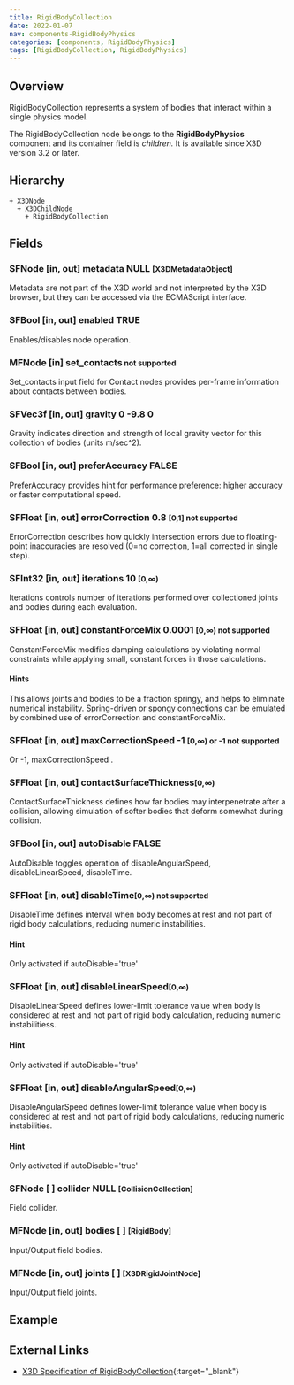 ```yaml
---
title: RigidBodyCollection
date: 2022-01-07
nav: components-RigidBodyPhysics
categories: [components, RigidBodyPhysics]
tags: [RigidBodyCollection, RigidBodyPhysics]
---
```

<style>
.post h3 {
  word-spacing: 0.2em;
}
</style>

## Overview

RigidBodyCollection represents a system of bodies that interact within a single physics model.

The RigidBodyCollection node belongs to the **RigidBodyPhysics** component and its container field is *children.* It is available since X3D version 3.2 or later.

## Hierarchy

```
+ X3DNode
  + X3DChildNode
    + RigidBodyCollection
```

## Fields

### SFNode [in, out] **metadata** NULL <small>[X3DMetadataObject]</small>

Metadata are not part of the X3D world and not interpreted by the X3D browser, but they can be accessed via the ECMAScript interface.

### SFBool [in, out] **enabled** TRUE

Enables/disables node operation.

### MFNode [in] **set_contacts**<span class="no"><small class="small"> not supported</small></span>

Set_contacts input field for Contact nodes provides per-frame information about contacts between bodies.

### SFVec3f [in, out] **gravity** 0 -9.8 0

Gravity indicates direction and strength of local gravity vector for this collection of bodies (units m/sec^2).

### SFBool [in, out] **preferAccuracy** FALSE

PreferAccuracy provides hint for performance preference: higher accuracy or faster computational speed.

### SFFloat [in, out] **errorCorrection** 0.8 <small>[0,1] <span class="no">not supported</span></small>

ErrorCorrection describes how quickly intersection errors due to floating-point inaccuracies are resolved (0=no correction, 1=all corrected in single step).

### SFInt32 [in, out] **iterations** 10 <small>[0,∞)</small>

Iterations controls number of iterations performed over collectioned joints and bodies during each evaluation.

### SFFloat [in, out] **constantForceMix** 0.0001 <small>[0,∞) <span class="no">not supported</span></small>

ConstantForceMix modifies damping calculations by violating normal constraints while applying small, constant forces in those calculations.

#### Hints

This allows joints and bodies to be a fraction springy, and helps to eliminate numerical instability. Spring-driven or spongy connections can be emulated by combined use of errorCorrection and constantForceMix.

### SFFloat [in, out] **maxCorrectionSpeed** -1 <small>[0,∞) or -1 <span class="no">not supported</span></small>

Or -1, maxCorrectionSpeed .

### SFFloat [in, out] **contactSurfaceThickness**<small>[0,∞)</small>

ContactSurfaceThickness defines how far bodies may interpenetrate after a collision, allowing simulation of softer bodies that deform somewhat during collision.

### SFBool [in, out] **autoDisable** FALSE

AutoDisable toggles operation of disableAngularSpeed, disableLinearSpeed, disableTime.

### SFFloat [in, out] **disableTime**<small>[0,∞) <span class="no">not supported</span></small>

DisableTime defines interval when body becomes at rest and not part of rigid body calculations, reducing numeric instabilities.

#### Hint

Only activated if autoDisable='true'

### SFFloat [in, out] **disableLinearSpeed**<small>[0,∞)</small>

DisableLinearSpeed defines lower-limit tolerance value when body is considered at rest and not part of rigid body calculation, reducing numeric instabilitiess.

#### Hint

Only activated if autoDisable='true'

### SFFloat [in, out] **disableAngularSpeed**<small>[0,∞)</small>

DisableAngularSpeed defines lower-limit tolerance value when body is considered at rest and not part of rigid body calculations, reducing numeric instabilities.

#### Hint

Only activated if autoDisable='true'

### SFNode [ ] **collider** NULL <small>[CollisionCollection]</small>

Field collider.

### MFNode [in, out] **bodies** [ ] <small>[RigidBody]</small>

Input/Output field bodies.

### MFNode [in, out] **joints** [ ] <small>[X3DRigidJointNode]</small>

Input/Output field joints.

## Example

<x3d-canvas src="https://create3000.github.io/media/examples/RigidBodyPhysics/RigidBodyCollection/RigidBodyCollection.x3d"></x3d-canvas>

## External Links

- [X3D Specification of RigidBodyCollection](https://www.web3d.org/documents/specifications/19775-1/V4.0/Part01/components/rigidBodyPhysics.html#RigidBodyCollection){:target="_blank"}
